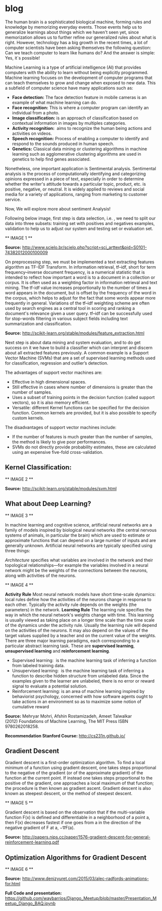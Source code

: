# blog
The human brain is a sophisticated biological machine, forming rules and knowledge by memorizing everyday events. Those events help us to generalize learnings about things which we haven't seen yet, since memorization allows us to further refine our generalized rules about what is right. However, technology has a big growth in the recent times, a lot of computer scientists have been asking themselves the following question: Can we teach computer to learn like humans do? And the answer is simple: Yes, it´s possible!

Machine Learning is a type of artificial intelligence (AI) that provides computers with the ability to learn without being explicitly programmed. Machine learning focuses on the development of computer programs that can teach themselves to grow and change when exposed to new data. This a subfield of computer science have many applications such as:

* **Face detection:** The face detection feature in mobile cameras is an example of what machine learning can do.
* **Face recognition:** This is where a computer program can identify an individual from a photo.
* **Image classification:**  is an approach of classification based on contextual information in images by multiples categories.
* **Activity recognition:**  aims to recognize the human being actions and activities on videos.
* **Speech recognition:** Process of enabling a computer to identify and respond to the sounds produced in human speech.
* **Genetics:** Classical data mining or clustering algorithms in machine learning such as agglomerative clustering algorithms are used in genetics to help find genes associated.

Nonetheless, one important application is Sentimental analysis. Sentimental analysis is the process of computationally identifying and categorizing opinions expressed in a piece of text, especially in order to determine whether the writer's attitude towards a particular topic, product, etc. is positive, negative, or neutral. It is widely applied to reviews and social media for a variety of applications, ranging from marketing to customer service. 


Now, We will explore more about sentiment Analysis! 


Following below image, first step is data selection, i.e. , we need to split our data into three subsets: training set with positives and negatives examples, validation to help us to adjust our system and testing set or evaluation set.

** IMAGE 1 **

**Source:** http://www.scielo.br/scielo.php?script=sci_arttext&pid=S0101-74382012000100009

On preprocessing step, we must be implemented a text extracting features algorithm as TF-IDF Transform. In information retrieval, tf–idf, short for term frequency–inverse document frequency, is a numerical statistic that is intended to reflect how important a word is to a document in a collection or corpus. It is often used as a weighting factor in information retrieval and text mining. The tf-idf value increases proportionally to the number of times a word appears in the document, but is offset by the frequency of the word in the corpus, which helps to adjust for the fact that some words appear more frequently in general. Variations of the tf–idf weighting scheme are often used by search engines as a central tool in scoring and ranking a document's relevance given a user query. tf–idf can be successfully used for stop-words filtering in various subject fields including text summarization and classification. 

**Source:** http://scikit-learn.org/stable/modules/feature_extraction.html

Next step is about data mining and system evaluation, and to do get success on it we have to build a classifier which can interpret and discern about all extracted features previously. A common example is a Support Vector Machine (SVMs) that are a set of supervised learning methods used for classification, regression and outlier’s detection.

The advantages of support vector machines are:
* Effective in high dimensional spaces.
* Still effective in cases where number of dimensions is greater than the number of samples.
* Uses a subset of training points in the decision function (called support vectors), so it is also memory efficient.
* Versatile: different Kernel functions can be specified for the decision function. Common kernels are provided, but it is also possible to specify custom kernels.

The disadvantages of support vector machines include:
* If the number of features is much greater than the number of samples, the method is likely to give poor performances.
* SVMs do not directly provide probability estimates, these are calculated using an expensive five-fold cross-validation.

## Kernel Classification:
** IMAGE 2 **

**Source:** http://scikit-learn.org/stable/modules/svm.html

## What about Deep Learning?

** IMAGE 3 **

In machine learning and cognitive science, artificial neural networks are a family of models inspired by biological neural networks (the central nervous systems of animals, in particular the brain) which are used to estimate or approximate functions that can depend on a large number of inputs and are generally unknown. Artificial neural networks are typically specified using three things:

*Architecture* specifies what variables are involved in the network and their topological relationships—for example the variables involved in a neural network might be the weights of the connections between the neurons, along with activities of the neurons.

** IMAGE 4 **

**Activity Rule** Most neural network models have short time-scale dynamics: local rules define how the activities of the neurons change in response to each other. Typically the activity rule depends on the weights (the parameters) in the network.
**Learning Rule** The learning rule specifies the way in which the neural network's weights change with time. This learning is usually viewed as taking place on a longer time scale than the time scale of the dynamics under the activity rule. Usually the learning rule will depend on the activities of the neurons. It may also depend on the values of the target values supplied by a teacher and on the current value of the weights. There are three major learning paradigms, each corresponding to a particular abstract learning task. These are **supervised learning**, **unsupervised learning** and **reinforcement learning**.


* Supervised learning:  is the machine learning task of inferring a function from labeled training data.
* Unsupervised learning:  is the machine learning task of inferring a function to describe hidden structure from unlabeled data. Since the examples given to the learner are unlabeled, there is no error or reward signal to evaluate a potential solution.
* Reinforcement learning: is an area of machine learning inspired by behaviorist psychology, concerned with how software agents ought to take actions in an environment so as to maximize some notion of cumulative reward

**Source:** Mehryar Mohri, Afshin Rostamizadeh, Ameet Talwalkar (2012) Foundations of Machine Learning, The MIT Press ISBN 9780262018258.

**Recommendation Stanford Course:** http://cs231n.github.io/

## Gradient Descent

Gradient descent is a first-order optimization algorithm. To find a local minimum of a function using gradient descent, one takes steps proportional to the negative of the gradient (or of the approximate gradient) of the function at the current point. If instead one takes steps proportional to the positive of the gradient, one approaches a local maximum of that function; the procedure is then known as gradient ascent. Gradient descent is also known as steepest descent, or the method of steepest descent.

** IMAGE 5 **

Gradient descent is based on the observation that if the multi-variable function F(x) is defined and differentiable in a neighborhood of a point a, then F(x) decreases fastest if one goes from a in the direction of the negative gradient of F at a, −∇F(a).

**Source:** http://papers.nips.cc/paper/1576-gradient-descent-for-general-reinforcement-learning.pdf

## Optimization Algorithms for Gradient Descent

** IMAGE 6 **

**Source:** http://www.denizyuret.com/2015/03/alec-radfords-animations-for.html

**Full Code and presentation:** 
https://github.com/waybarrios/Django_Meetup/blob/master/Presentation_Meetup_Django_BAQ.ipynb

